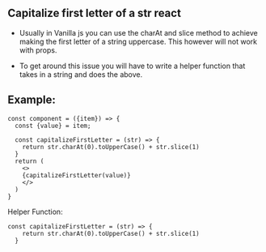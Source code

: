 ## Capitalize first letter of a str react


* Usually in Vanilla js you can use the charAt and slice method to achieve making the first letter of a string uppercase. This however will not work with props. 

* To get around this issue you will have to write a helper function that takes in a string and does the above. 

## Example: 

````
const component = ({item}) => { 
  const {value} = item; 

  const capitalizeFirstLetter = (str) => { 
    return str.charAt(0).toUpperCase() + str.slice(1)
  } 
  return ( 
    <>
    {capitalizeFirstLetter(value)}    
    </>
  )
}
````

Helper Function: 
```
const capitalizeFirstLetter = (str) => { 
    return str.charAt(0).toUpperCase() + str.slice(1)
  }

```

